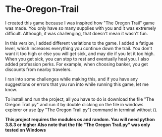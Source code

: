 # The-Oregon-Trail

I created this game because I was inspired how "The Oregon Trail" game was made. You only have so many supplies with you and it was extremely difficult. Although, it was challenging, that doesn't mean it wasn't fun.

In this version, I added different variations to the game. I added a fatigue level, which increases everything you continue down the trail. You don't want it too high or else you will get sick, and may die if you let it too high. When you get sick, you can stop to rest and eventually heal you. I also added profession perks. For example, when choosing banker, you get discounts from nearby travelers.

I ran into some challenges while making this, and if you have any suggestions or errors that you run into while running this game, let me know.

To install and run the project, all you have to do is download the file "The Oregon Trail.py" and run it by double clicking on the file in windows explorer or use (py "The Oregon Trail.py") command in terminal without ().

**This project requires the modules os and random. You will need python 3.8.3 or higher**
**Also note that the file "The Oregon Trail.py" was only tested on Windows**
